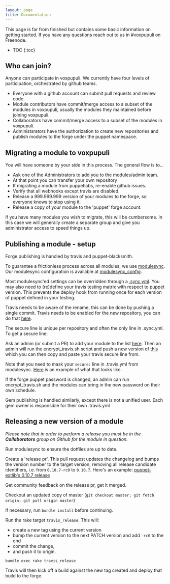 ```yaml
---
layout: page
title: Documentation
---
```


This page is far from finished but contains some basic information on getting
started. If you have any questions reach out to us in #voxpupuli on Freenode.

* TOC
{:toc}

## Who can join?
Anyone can participate in voxpupuli. We currently have four levels of
participation, orchestrated by github teams.

* Everyone with a github account can submit pull requests and review code.
* Module contributors have commit/merge access to a subset of the modules in
  voxpupuli, usually the modules they maintained before joining
  voxpupuli.
* Collaborators have commit/merge access to a subset of the modules in
  voxpupuli.
* Administsrators have the authorization to create new repositories and
  publish modules to the forge under the puppet namespace.

## Migrating a module to voxpupuli
You will have someone by your side in this process. The general flow is to…

* Ask one of the Administrators to add you to the modules/admin team.
* At that point you can transfer your own repository
* If migrating a module from puppetlabs, re-enable github issues.
* Verify that all webhooks except travis are disabled.
* Release a 999.999.999 version of your modules to the forge, so everyone
  knows to stop using it.
* Release a copy of your module to the 'puppet' forge account.

If you have many modules you wish to migrate, this will be cumbersome.
In this case we will generally create a separate group and give you
administrator access to speed things up.

##  Publishing a module - setup
Forge publishing is handled by travis and puppet-blacksmith.

To guarantee a frictionless process across all modules, we use [modulesync](https://github.com/voxpupuli/modulesync). Our modulesync configuration is available at [modulesync_config](https://github.com/voxpupuli/modulesync_config).

Most modulesync'ed settings can be overridden through a [.sync.yml](https://github.com/voxpupuli/puppet-extlib/blob/master/.sync.yml). You may also need to (re)define your travis testing matrix with respect to puppet version. This prevents the deploy hook from running once for each version of puppet defined in your testing.

Travis needs to be aware of the rename, this can be done by pushing a single commit. Travis needs to be enabled for the new repository, you can do that [here](https://travis-ci.org/profile/voxpupuli).

The secure line is unique per repository and often the only line in .sync.yml. To get a secure line:

Ask an admin (or submit a PR) to add your module to the list [here](https://github.com/voxpupuli/plumbing/blob/master/share/modules). Then an admin will run the encrypt_travis.sh script and push a new version of [this](https://github.com/voxpupuli/plumbing/blob/master/share/travis_secrets) which you can then copy and paste your travis secure line from.

Note that you need to mask your ``secure:`` line in .travis.yml from modulesync. [Here](https://github.com/voxpupuli/puppet-iis/blob/master/.sync.yml#L35) is an example of what that looks like.

If the forge puppet password is changed, an admin can run encrypt_travis.sh and the modules can bring in the new password on their own schedule.


Gem publishing is handled similarly, except there is not a unified user. Each gem owner is responsible for their own .travis.yml

## Releasing a new version of a module
*Please note that in order to perform a release you must be in the __Collaborators__ group on Github for the module in question.*
 
Run modulesync to ensure the dotfiles are up to date.

Create a 'release pr'. This pull request updates the changelog and bumps the version number to the target version, removing all release candidate identifiers, i.e. from `0.10.7-rc0` to `0.10.7`. Here's an example: [puppet-extlib's 0.10.7 release](https://github.com/voxpupuli/puppet-extlib/pull/43)

Get community feedback on the release pr, get it merged.

Checkout an updated copy of master (`git checkout master; git fetch origin; git pull origin master`)

If necessary, run `bundle install` before continuing.

Run the rake target `travis_release`. This will:

* create a new tag using the current version
* bump the current version to the next PATCH version and add `-rc0` to the end
* commit the change,
* and push it to origin.

`bundle exec rake travis_release`

Travis will then kick off a build against the new tag created and deploy that build to the forge.
